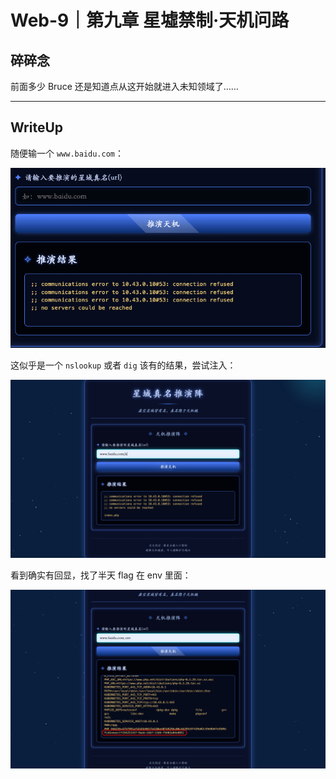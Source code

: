 # Web-9｜第九章 星墟禁制·天机问路

## 碎碎念

前面多少 Bruce 还是知道点从这开始就进入未知领域了……
***
## WriteUp

随便输一个 `www.baidu.com`：

![](../../../../assets/Pasted%20image%2020250923224755.png)

这似乎是一个 `nslookup` 或者 `dig` 该有的结果，尝试注入：

![](../../../../assets/Pasted%20image%2020251015164819.png)

看到确实有回显，找了半天 flag 在 env 里面：

![](../../../../assets/Pasted%20image%2020251015164940.png)